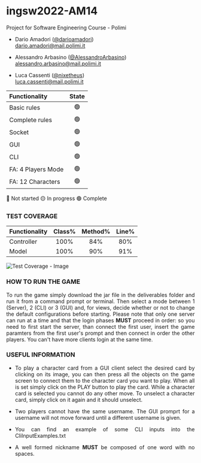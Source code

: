 # ingsw2022-AM14
Project for Software Engineering Course - Polimi

- Dario Amadori ([@darioamadori](https://github.com/darioamadori))<br>dario.amadori@mail.polimi.it

- Alessandro Arbasino ([@AlessandroArbasino](https://github.com/AlessandroArbasino))<br>alessandro.arbasino@mail.polimi.it

- Luca Cassenti ([@nixetheus](https://github.com/nixetheus))<br>luca.cassenti@mail.polimi.it

| Functionality        |  State  |
|:---------------------|:-------:|
| Basic rules          | 🟢 |
| Complete rules       | 🟢 |
| Socket               | 🟢 |
| GUI                  | 🟢 |
| CLI                  | 🟢 |
| FA: 4 Players Mode   | 🟢 |
| FA: 12 Characters    | 🟢 |

🔴 Not started
🟡 In progress
🟢 Complete

### TEST COVERAGE

| Functionality        |  Class%  |  Method%  | Line% |
|:---------------------|:--------:|:---------:|:-----:|
| Controller           |100%      |84%        |  80%  |
| Model                |100%      |90%        |  91%  |

![Test Coverage - Image](https://github.com/nixetheus/ingsw2022-AM14/blob/main/deliverables/coverage.png)

### HOW TO RUN THE GAME

<p align="justify">To run the game simply download the jar file in the deliverables folder and run it from a command prompt or terminal.
Then select a mode between 1 (Server), 2 (CLI) or 3 (GUI) and, for views, decide whether or not to change the default configurations before starting. Please note that only one server can run at a time and that the login phases <b>MUST</b> proceed in order: so you need to first start the server, than connect the first user, insert the game paramters from the first user's prompt and then connect in order the other players.
You can't have more clients login at the same time.</p>

### USEFUL INFORMATION

- <p align="justify">To play a character card from a GUI client select the desired card by clicking on its image, you can then press all the objects on the game screen to connect them to the character card you want to play. When all is set simply click on the PLAY button to play the card. While a character card is selected you cannot do any other move. To unselect a character card, simply click on it again and it should unselect.</p>

- <p align="justify">Two players cannot have the same username. The GUI promprt for a username will not move forward until a different username is given.</p>

- <p align="justify">You can find an example of some CLI inputs into the CliInputExamples.txt
- <p align="justify">A well formed nickname <b>MUST</b> be composed of one word with no spaces.